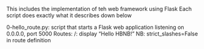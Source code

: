 This includes the implementation of teh web framework using Flask
Each script does exactly what it describes down below

0-hello_route.py:
script that starts a Flask web application listening on 0.0.0.0, port 5000
Routes:
/: display “Hello HBNB!”
NB: strict_slashes=False in route definition